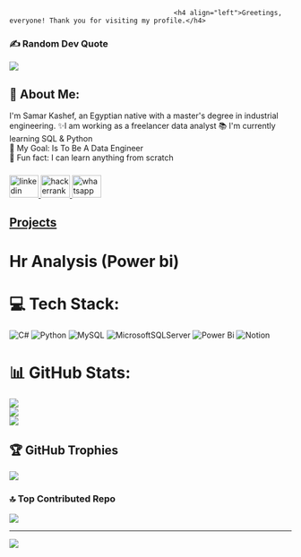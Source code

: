                                              <h4 align="left">Greetings, everyone! Thank you for visiting my profile.</h4>

###     

### ✍️ Random Dev Quote
![](https://quotes-github-readme.vercel.app/api?type=vetical&theme=light)

## 💫 About Me:
I'm Samar Kashef, an Egyptian native with a master's degree in industrial engineering. <be> ✨I am working as a freelancer data analyst  📚 I'm currently learning SQL & Python<br> 🎯 My Goal: Is To Be A Data Engineer<br> 🎲 Fun fact: I can learn anything from scratch<br>

###

<div align="left">
  <a href="https://www.linkedin.com/in/samar-kashef/" target="_blank">
    <img src="https://raw.githubusercontent.com/maurodesouza/profile-readme-generator/master/src/assets/icons/social/linkedin/default.svg" width="52" height="40" alt="linkedin logo"  />
  </a>
  <a href="https://www.hackerrank.com/profile/freesamarmasa" target="_blank">
    <img src="https://raw.githubusercontent.com/maurodesouza/profile-readme-generator/master/src/assets/icons/social/hackerrank/default.svg" width="52" height="40" alt="hackerrank logo"  />
  </a>
  <a href="https://wa.me/qr/JC6HQ6TZVYX7E1" target="_blank">
    <img src="https://raw.githubusercontent.com/maurodesouza/profile-readme-generator/master/src/assets/icons/social/whatsapp/default.svg" width="52" height="40" alt="whatsapp logo"  />
  </a>
</div>

## [Projects](https://github.com/Samarkashef/Power-Bi)
#  Hr Analysis (Power bi)

# 💻 Tech Stack:
![C#](https://img.shields.io/badge/c%23-%23239120.svg?style=for-the-badge&logo=csharp&logoColor=white) ![Python](https://img.shields.io/badge/python-3670A0?style=for-the-badge&logo=python&logoColor=ffdd54) ![MySQL](https://img.shields.io/badge/mysql-4479A1.svg?style=for-the-badge&logo=mysql&logoColor=white) ![MicrosoftSQLServer](https://img.shields.io/badge/Microsoft%20SQL%20Server-CC2927?style=for-the-badge&logo=microsoft%20sql%20server&logoColor=white) ![Power Bi](https://img.shields.io/badge/power_bi-F2C811?style=for-the-badge&logo=powerbi&logoColor=black) ![Notion](https://img.shields.io/badge/Notion-%23000000.svg?style=for-the-badge&logo=notion&logoColor=white)

# 📊 GitHub Stats:
![](https://github-readme-stats.vercel.app/api?username=Samarkashef&theme=gruvbox&hide_border=false&include_all_commits=false&count_private=false)<br/>
![](https://github-readme-streak-stats.herokuapp.com/?user=Samarkashef&theme=gruvbox&hide_border=false)<br/>
![](https://github-readme-stats.vercel.app/api/top-langs/?username=Samarkashef&theme=gruvbox&hide_border=false&include_all_commits=false&count_private=false&layout=compact)

## 🏆 GitHub Trophies
![](https://github-profile-trophy.vercel.app/?username=Samarkashef&theme=gruvbox&no-frame=true&no-bg=true&margin-w=4)


### 🔝 Top Contributed Repo
![](https://github-contributor-stats.vercel.app/api?username=Samarkashef&limit=5&theme=gruvbox_light&combine_all_yearly_contributions=true)

---
[![](https://visitcount.itsvg.in/api?id=Samarkashef&icon=2&color=2)](https://visitcount.itsvg.in)







